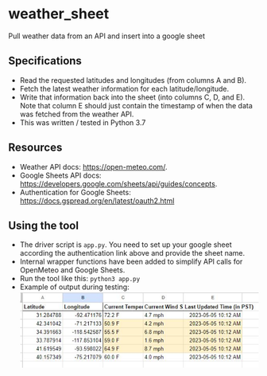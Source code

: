 # weather_sheet
 Pull weather data from an API and insert into a google sheet

## Specifications
- Read the requested latitudes and longitudes (from columns A and B).
- Fetch the latest weather information for each latitude/longitude.
- Write that information back into the sheet (into columns C, D, and E). Note that column E should just contain the timestamp of when the data was fetched from the weather API.
- This was written / tested in Python 3.7

## Resources
- Weather API docs: https://open-meteo.com/.
- Google Sheets API docs: https://developers.google.com/sheets/api/guides/concepts.
- Authentication for Google Sheets: https://docs.gspread.org/en/latest/oauth2.html

## Using the tool
- The driver script is `app.py`.  You need to set up your google sheet according the authentication link above and provide the sheet name.  
- Internal wrapper functions have been added to simplify API calls for OpenMeteo and Google Sheets.
- Run the tool like this: `python3 app.py`
- Example of output during testing:
![alt text](https://github.com/jeffrose20/weather_sheet/blob/main/output.jpg?raw=true)

